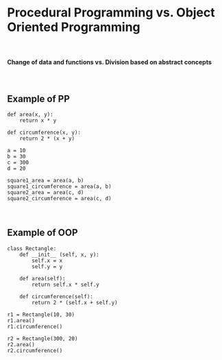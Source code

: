 # Procedural Programming vs. Object Oriented Programming
<br/>

#### Change of data and functions vs. Division based on abstract concepts
<br/>

## Example of PP
```
def area(x, y):
    return x * y

def circumference(x, y):
    return 2 * (x + y)

a = 10
b = 30
c = 300
d = 20

square1_area = area(a, b)
square1_circumference = area(a, b)
square2_area = area(c, d)
square2_circumference = area(c, d)
```
<br/>

## Example of OOP
``` 
class Rectangle:
    def __init__ (self, x, y): 
        self.x = x
        self.y = y

    def area(self):
        return self.x * self.y

    def circumference(self):
        return 2 * (self.x + self.y)

r1 = Rectangle(10, 30)
r1.area()
r1.circumference()

r2 = Rectangle(300, 20)
r2.area()
r2.circumference()
```
<br/>
